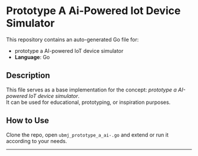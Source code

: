 # Prototype A Ai-Powered Iot Device Simulator

This repository contains an auto-generated Go file for:

- prototype a AI-powered IoT device simulator
- **Language**: Go

## Description

This file serves as a base implementation for the concept: *prototype a AI-powered IoT device simulator*.  
It can be used for educational, prototyping, or inspiration purposes.

## How to Use

Clone the repo, open `ubmj_prototype_a_ai-.go` and extend or run it according to your needs.

---


